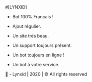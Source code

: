 #[LYNXID]

- Bot 100% Français !

- Ajout régulier.

- Un site très beau.

- Un support toujours présent.

- Un bot toujours en ligne !

- Un bot à votre service.

🥝 - Lynxid | 2020 |  © All rights reserved

